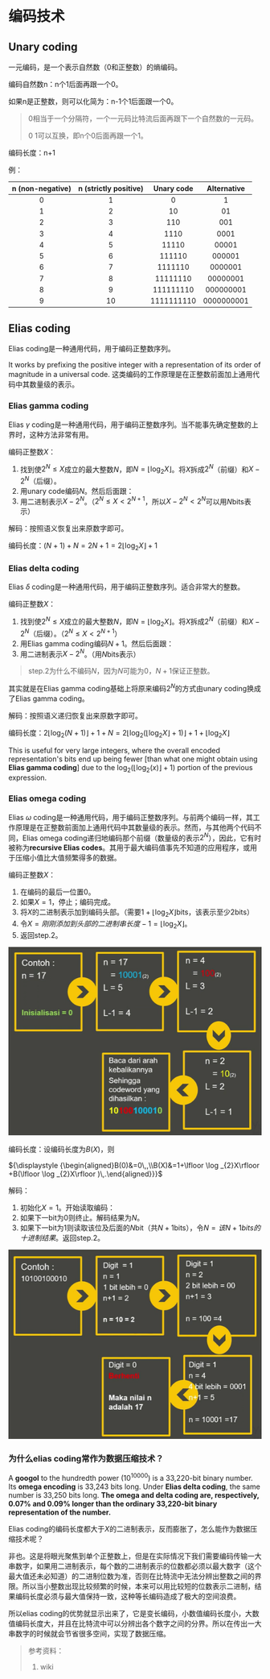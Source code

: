 # 编码技术

## Unary coding

一元编码，是一个表示自然数（0和正整数）的熵编码。

编码自然数n：n个1后面再跟一个0。

如果n是正整数，则可以化简为：n-1个1后面跟一个0。

> 0相当于一个分隔符，一个一元码比特流后面再跟下一个自然数的一元码。
>
> 0 1可以互换，即n个0后面再跟一个1。

编码长度：n+1

例：

| n (non-negative) | n (strictly positive) | Unary code | Alternative |
| :--------------: | :-------------------: | :--------: | :---------: |
|        0         |           1           |     0      |      1      |
|        1         |           2           |     10     |     01      |
|        2         |           3           |    110     |     001     |
|        3         |           4           |    1110    |    0001     |
|        4         |           5           |   11110    |    00001    |
|        5         |           6           |   111110   |   000001    |
|        6         |           7           |  1111110   |   0000001   |
|        7         |           8           |  11111110  |  00000001   |
|        8         |           9           | 111111110  |  000000001  |
|        9         |          10           | 1111111110 | 0000000001  |

## Elias coding

Elias coding是一种通用代码，用于编码正整数序列。

It works by prefixing the positive integer with a representation of its order of magnitude in a universal code. 这类编码的工作原理是在正整数前面加上通用代码中其数量级的表示。

### Elias gamma coding

Elias $\gamma$ coding是一种通用代码，用于编码正整数序列。当不能事先确定整数的上界时，这种方法非常有用。

编码正整数$X$：

1. 找到使$2^N \le X$成立的最大整数$N$，即$N=\left\lfloor\log _2 X\right\rfloor$。将$X$拆成$2^N$（前缀）和$X-2^N$（后缀）。
2. 用unary code编码$N$。然后后面跟：
3. 用二进制表示$X-2^N$。（$2^N \le X < 2^{N+1}$，所以$X-2^N<2^N$可以用$N$bits表示）

解码：按照语义恢复出来原数字即可。

编码长度：$(N+1)+N=2N+1=2\left\lfloor\log _2 X\right\rfloor+1$

### Elias delta coding

Elias $\delta$ coding是一种通用代码，用于编码正整数序列。适合非常大的整数。

编码正整数$X$：

1. 找到使$2^N \le X$成立的最大整数$N$，即$N=\left\lfloor\log _2 X\right\rfloor$。将$X$拆成$2^N$（前缀）和$X-2^N$（后缀）。（$2^N \le X < 2^{N+1}$）
2. 用Elias gamma coding编码$N+1$。然后后面跟：
3. 用二进制表示$X-2^N$。（用$N$bits表示）

> step.2为什么不编码$N$，因为$N$可能为0，$N+1$保证正整数。

其实就是在Elias gamma coding基础上将原来编码$2^N$的方式由unary coding换成了Elias gamma coding。

解码：按照语义递归恢复出来原数字即可。

编码长度：$2\left\lfloor\log _2 (N+1)\right\rfloor+1+N=2\left\lfloor\log _2 (\left\lfloor\log _2 X\right\rfloor+1)\right\rfloor+1+\left\lfloor\log _2 X\right\rfloor$

This is useful for very large integers, where the overall encoded representation's bits end up being fewer [than what one might obtain using **Elias gamma coding**] due to the ${\displaystyle \log _{2}(\lfloor \log _{2}(x)\rfloor +1)}$ portion of the previous expression.

### Elias omega coding

Elias $\omega$ coding是一种通用代码，用于编码正整数序列。与前两个编码一样，其工作原理是在正整数前面加上通用代码中其数量级的表示。然而，与其他两个代码不同，Elias omega coding递归地编码那个前缀（数量级的表示$2^N$），因此，它有时被称为**recursive Elias codes**。其用于最大编码值事先不知道的应用程序，或用于压缩小值比大值频繁得多的数据。

编码正整数$X$：

1. 在编码的最后一位置0。
2. 如果$X=1$，停止；编码完成。
3. 将$X$的二进制表示加到编码头部。（需要$1+\lfloor \log _{2}X\rfloor$bits，该表示至少2bits）
4. 令$X=刚刚添加到头部的二进制串长度-1=\lfloor \log _{2}X\rfloor$。
5. 返回step.2。

![image-20230901131218329](编码技术.assets/image-20230901131218329.png)

编码长度：设编码长度为$B(X)$，则

${\displaystyle {\begin{aligned}B(0)&=0\,,\\B(X)&=1+\lfloor \log _{2}X\rfloor +B(\lfloor \log _{2}X\rfloor )\,.\end{aligned}}}$

解码：

1. 初始化$X=1$。开始读取编码：
2. 如果下一bit为0则终止。解码结果为$N$。
3. 如果下一bit为1则读取该位及后面的$N$bit（共$N+1$bits），令$N=该N+1bits的十进制结果$。返回step.2。



![image-20230901131356229](编码技术.assets/image-20230901131356229.png)

### 为什么elias coding常作为数据压缩技术？

A **googol** to the hundredth power ($10^{10000}$) is a 33,220-bit binary number. Its **omega encoding** is 33,243 bits long. Under **Elias delta coding**, the same number is 33,250 bits long. **The omega and delta coding are, respectively, 0.07% and 0.09% longer than the ordinary 33,220-bit binary representation of the number.**

Elias coding的编码长度都大于$X$的二进制表示，反而膨胀了，怎么能作为数据压缩技术呢？

非也。这是将眼光聚焦到单个正整数上，但是在实际情况下我们需要编码传输一大串数字，如果用二进制表示，每个数的二进制表示的位数都必须以最大数字（这个最大值还未必知道）的二进制位数为准，否则在比特流中无法分辨出整数之间的界限。所以当小整数出现比较频繁的时候，本来可以用比较短的位数表示二进制，结果编码长度必须与最大值保持一致，这种等长编码造成了极大的空间浪费。

所以elias coding的优势就显示出来了，它是变长编码，小数值编码长度小，大数值编码长度大，并且在比特流中可以分辨出各个数字之间的分界。所以在传出一大串数字的时候就会节省很多空间，实现了数据压缩。



> 参考资料：
>
> 1. wiki